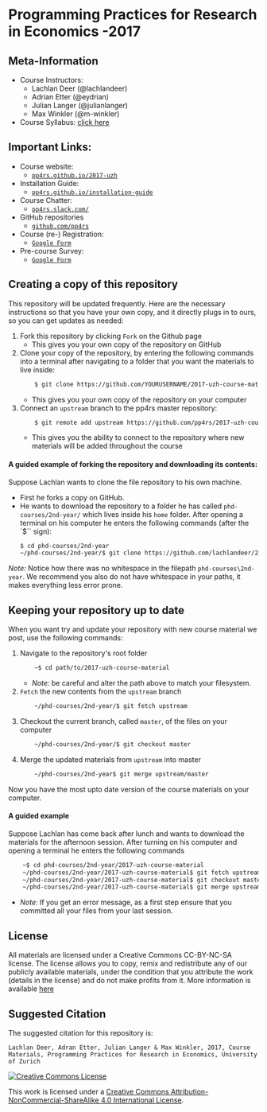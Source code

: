 # Programming Practices for Research in Economics -2017

## Meta-Information

*   Course Instructors:
    * Lachlan Deer (@lachlandeer)
    * Adrian Etter (@eydrian)
    * Julian Langer (@julianlanger)
    * Max Winkler (@m-winkler)
*   Course Syllabus: [click here](./00-syllabus/pp4rs-syllabus.pdf)

## Important Links:

* Course website:
    * [`pp4rs.github.io/2017-uzh`](https://pp4rs.github.io/2017-uzh)
* Installation Guide:
    * [`pp4rs.github.io/installation-guide`](https://pp4rs.github.io/installation-guide)
* Course Chatter:
    * [`pp4rs.slack.com/`](pp4rs.slack.com/)
* GitHub repositories
    * [`github.com/pp4rs`](https://github.com/pp4rs)
* Course (re-) Registration:
    * [`Google Form`](https://goo.gl/forms/aiuUF3cKJGwS9Vb12)
* Pre-course Survey:
    * [`Google Form`](https://goo.gl/forms/CmUNN5fa7AnNaMu32)

## Creating a copy of this repository

This repository will be updated frequently.
Here are the necessary instructions so that you have your own copy, and it directly plugs in to ours, so you can get updates as needed:

1. Fork this repository by clicking `Fork` on the Github page
    * This gives you your own copy of the repository on GitHub
2. Clone your copy of the repository, by entering the following commands into a terminal after navigating to a folder that you want the materials to live inside:
    ```bash
        $ git clone https://github.com/YOURUSERNAME/2017-uzh-course-material.git
    ```
    * This gives you your own copy of the repository on your computer
3. Connect an `upstream` branch to the pp4rs master repository:
    ```bash
        $ git remote add upstream https://github.com/pp4rs/2017-uzh-course-material.git
    ```
    * This gives you the ability to connect to the repository where new materials will be added throughout the course

#### A guided example of forking the repository and downloading its contents:

Suppose Lachlan wants to clone the file repository to his own machine.

* First he forks a copy on GitHub.
*  He wants to download the repository to a folder he has called `phd-courses/2nd-year/` which lives inside his `home` folder.
After opening a terminal on his computer he enters the following commands (after the `$`` sign):
    ```bash
    $ cd phd-courses/2nd-year
    ~/phd-courses/2nd-year/$ git clone https://github.com/lachlandeer/2017-uzh-course-material.git
    ```

*Note:* Notice how there was no whitespace in the filepath `phd-courses\2nd-year`.
We recommend you also do not have whitespace in your paths, it makes everything less error prone.

## Keeping your repository up to date

When you want try and update your repository with new course material we post, use the following commands:

1. Navigate to the repository's root folder
    ```bash
        ~$ cd path/to/2017-uzh-course-material
    ```
    * *Note:* be careful and alter the path above to match your filesystem.
1. `Fetch` the new contents from the `upstream` branch
    ```bash
        ~/phd-courses/2nd-year/$ git fetch upstream
    ```
2. Checkout the current branch, called `master`, of the files on your computer
    ```bash
        ~/phd-courses/2nd-year/$ git checkout master
    ```
3. Merge the updated materials from `upstream` into master
    ```bash
        ~/phd-courses/2nd-year$ git merge upstream/master
    ```

Now you have the most upto date version of the course materials on your computer.


#### A guided example

Suppose Lachlan has come back after lunch and wants to download the materials for the afternoon session.
After turning on his computer and opening a terminal he enters the following commands

```bash
    ~$ cd phd-courses/2nd-year/2017-uzh-course-material
    ~/phd-courses/2nd-year/2017-uzh-course-material$ git fetch upstream
    ~/phd-courses/2nd-year/2017-uzh-course-material$ git checkout master
    ~/phd-courses/2nd-year/2017-uzh-course-material$ git merge upstream/master
```

* *Note:* If you get an error message, as a first step ensure that you committed all your files from your last session.


## License

All materials are licensed under a Creative Commons CC-BY-NC-SA license. The license allows you to copy, remix and redistribute any of our publicly available materials, under the condition that you attribute the work (details in the license) and do not make profits from it. More information is available [here](https://pp4rs.github.io/2017-uzh/license/)


## Suggested Citation

The suggested citation for this repository is:

```
Lachlan Deer, Adran Etter, Julian Langer & Max Winkler, 2017, Course Materials, Programming Practices for Research in Economics, University of Zurich
```

<a rel="license" href="http://creativecommons.org/licenses/by-nc-sa/4.0/"><img alt="Creative Commons License" style="border-width:0" src="https://i.creativecommons.org/l/by-nc-sa/4.0/88x31.png" /></a><br />

This work is licensed under a <a rel="license" href="http://creativecommons.org/licenses/by-nc-sa/4.0/">Creative Commons Attribution-NonCommercial-ShareAlike 4.0 International License</a>.
